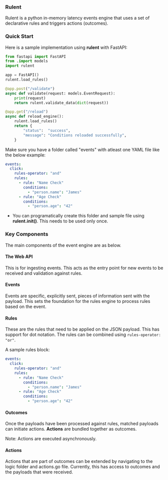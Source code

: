 ### Rulent

Rulent is a python in-memory latency events engine that uses a set of declarative rules and triggers actions (outcomes).

### Quick Start 

Here is a sample implementation using **rulent** with FastAPI:

```python
from fastapi import FastAPI
from .import models
import rulent

app = FastAPI()
rulent.load_rules()

@app.post("/validate")
async def validate(request: models.EventRequest):
    print(request)
    return rulent.validate_data(dict(request))

@app.get("/reload")
async def reload_engine():
    rulent.load_rules()
    return {
		"status":  "success",
		"message": "Conditions reloaded successfully",
	}
```

Make sure you have a folder called "events" with atleast one YAML file like the below example:

```Yaml
events:
  click:
    rules-operator: "and"
    rules:
      - rule: "Name Check"
        conditions:
          - "person.name": "James"
      - rule: "Age Check"
        conditions:
          - "person.age": "42"
```

- You can programatically create this folder and sample file using __rulent.init()__. This needs to be used only once.

### Key Components

The main components of the event engine are as below.

#### The Web API

This is for ingesting events. This acts as the entry point for new events to be received and validation against rules.

#### Events

Events are specific, explicitly sent, pieces of information sent with the payload. This sets the foundation for the rules engine to process rules based on the event.

#### Rules

These are the rules that need to be applied on the JSON payload. This has support for dot notation. The rules can be combined using `rules-operator: "or"`. 

A sample rules block:

```yaml
events:
  click:
    rules-operator: "and"
    rules:
      - rule: "Name Check"
        conditions:
          - "person.name": "James"
      - rule: "Age Check"
        conditions:
          - "person.age": "42"
```

#### Outcomes

Once the payloads have been processed against rules, matched payloads can initiate actions. **Actions** are bundled together as outcomes.

Note: Actions are executed asynchronously.


#### Actions 

Actions that are part of outcomes can be extended by navigating to the logic folder and actions.go file. Currently, this has access to outcomes and the payloads that were received.


